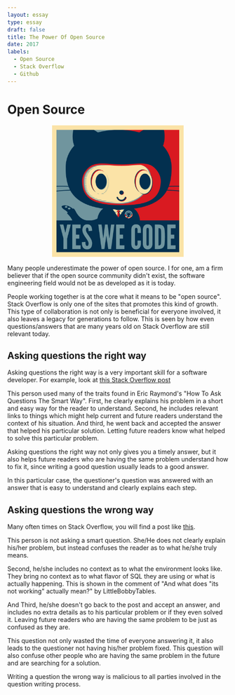 ```yaml
---
layout: essay
type: essay
draft: false
title: The Power Of Open Source
date: 2017
labels:
  - Open Source
  - Stack Overflow
  - Github
---
```


# Open Source

<center>
  <img style="height: 300px;" src="../images/baracktocat.jpg"/>
</center>

Many people underestimate the power of open source. I for one, am a firm believer that if the open source community didn't exist, the software engineering field would not be as developed as it is today.

People working together is at the core what it means to be "open source". Stack Overflow is only one of the sites that promotes this kind of growth. This type of collaboration is not only is beneficial for everyone involved, it also leaves a legacy for generations to follow. This is seen by how even questions/answers that are many years old on Stack Overflow are still relevant today. 

## Asking questions the right way

Asking questions the right way is a very important skill for a software developer. For example, look at [this Stack Overflow post](https://stackoverflow.com/questions/927358/how-to-undo-the-last-commits-in-git)

This person used many of the traits found in Eric Raymond's "How To Ask Questions The Smart Way". 
First, he clearly explains his problem in a short and easy way for the reader to understand. 
Second, he includes relevant links to things which might help current and future readers understand the context of his situation.
And third, he went back and accepted the answer that helped his particular solution. Letting future readers know what helped to solve this particular problem.

Asking questions the right way not only gives you a timely answer, but it also helps future readers who are having the same problem understand how to fix it, since writing a good question usually leads to a good answer.

In this particular case, the questioner's question was answered with an answer that is easy to understand and clearly explains each step.

## Asking questions the wrong way

Many often times on Stack Overflow, you will find a post like [this](https://stackoverflow.com/questions/28544652/whats-wrong-with-this-merge).

This person is not asking a smart question. She/He does not clearly explain his/her problem, but instead confuses the reader as to what he/she truly means. 

Second, he/she includes no context as to what the environment looks like. They bring no context as to what flavor of SQL they are using or what is actually happening. This is shown in the comment of "And what does "its not working" actually mean?" by LittleBobbyTables.

And Third, he/she doesn't go back to the post and accept an answer, and includes no extra details as to his particular problem or if they even solved it. Leaving future readers who are having the same problem to be just as confused as they are.

This question not only wasted the time of everyone answering it, it also leads to the questioner not having his/her problem fixed. This question will also confuse other people who are having the same problem in the future and are searching for a solution.

Writing a question the wrong way is malicious to all parties involved in the question writing process.
